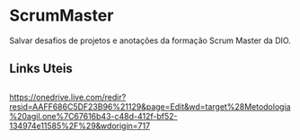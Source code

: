 # ScrumMaster
Salvar desafios de projetos e anotações da formação Scrum Master da DIO.

## Links Uteis

## 
https://onedrive.live.com/redir?resid=AAFF686C5DF23B96%21129&page=Edit&wd=target%28Metodologia%20agil.one%7C67616b43-c48d-412f-bf52-134974e11585%2F%29&wdorigin=717

